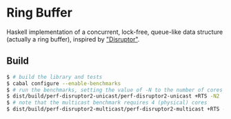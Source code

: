 # Ring Buffer

Haskell implementation of a concurrent, lock-free, queue-like data structure
(actually a ring buffer), inspired by ["Disruptor"](http://code.google.com/p/disruptor).

## Build

```sh
$ # build the library and tests
$ cabal configure --enable-benchmarks
$ # run the benchmarks, setting the value of -N to the number of cores you have
$ dist/build/perf-disruptor2-unicast/perf-disruptor2-unicast +RTS -N2
$ # note that the multicast benchmark requires 4 (physical) cores
$ dist/build/perf-disruptor2-multicast/perf-disruptor2-multicast +RTS -N4
```
